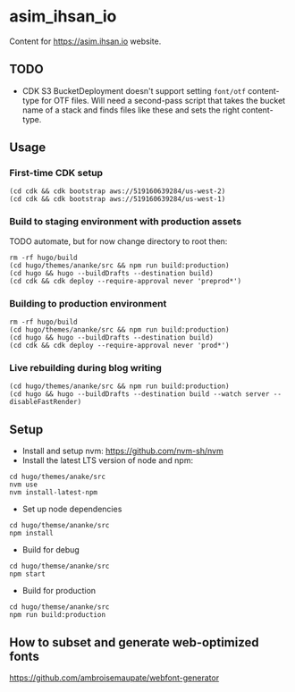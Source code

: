 # asim_ihsan_io
Content for https://asim.ihsan.io website.

## TODO

-   CDK S3 BucketDeployment doesn't support setting `font/otf` content-type for OTF files. Will need a second-pass
    script that takes the bucket name of a stack and finds files like these and sets the right content-type.

## Usage

### First-time CDK setup

```
(cd cdk && cdk bootstrap aws://519160639284/us-west-2)
(cd cdk && cdk bootstrap aws://519160639284/us-west-1)
```

### Build to staging environment with production assets

TODO automate, but for now change directory to root then:

```
rm -rf hugo/build
(cd hugo/themes/ananke/src && npm run build:production)
(cd hugo && hugo --buildDrafts --destination build)
(cd cdk && cdk deploy --require-approval never 'preprod*')
```

### Building to production environment

```
rm -rf hugo/build
(cd hugo/themes/ananke/src && npm run build:production)
(cd hugo && hugo --buildDrafts --destination build)
(cd cdk && cdk deploy --require-approval never 'prod*')
```

### Live rebuilding during blog writing

```
(cd hugo/themes/ananke/src && npm run build:production)
(cd hugo && hugo --buildDrafts --destination build --watch server --disableFastRender)
```

## Setup

-   Install and setup nvm: https://github.com/nvm-sh/nvm
-   Install the latest LTS version of node and npm:

```
cd hugo/themes/anake/src
nvm use
nvm install-latest-npm
```

-  Set up node dependencies

```
cd hugo/themse/ananke/src
npm install
```

-   Build for debug

```
cd hugo/themse/ananke/src
npm start
```

-   Build for production

```
cd hugo/themse/ananke/src
npm run build:production
```

## How to subset and generate web-optimized fonts

https://github.com/ambroisemaupate/webfont-generator

